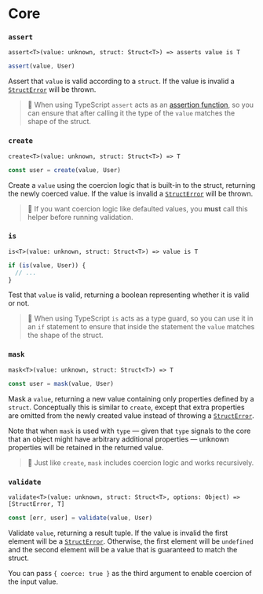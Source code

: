 # Core

### `assert`

`assert<T>(value: unknown, struct: Struct<T>) => asserts value is T`

```ts
assert(value, User)
```

Assert that `value` is valid according to a `struct`. If the value is invalid a [`StructError`](./errors.md#structerror) will be thrown.

> 🤖 When using TypeScript `assert` acts as an [assertion function](https://www.typescriptlang.org/docs/handbook/release-notes/typescript-3-7.html#assertion-functions), so you can ensure that after calling it the type of the `value` matches the shape of the struct.

### `create`

`create<T>(value: unknown, struct: Struct<T>) => T`

```ts
const user = create(value, User)
```

Create a `value` using the coercion logic that is built-in to the struct, returning the newly coerced value. If the value is invalid a [`StructError`](./errors.md#structerror) will be thrown.

> 🤖 If you want coercion logic like defaulted values, you **must** call this helper before running validation.

### `is`

`is<T>(value: unknown, struct: Struct<T>) => value is T`

```ts
if (is(value, User)) {
  // ...
}
```

Test that `value` is valid, returning a boolean representing whether it is valid or not.

> 🤖 When using TypeScript `is` acts as a type guard, so you can use it in an `if` statement to ensure that inside the statement the `value` matches the shape of the struct.

### `mask`

`mask<T>(value: unknown, struct: Struct<T>) => T`

```ts
const user = mask(value, User)
```

Mask a `value`, returning a new value containing only properties defined by a `struct`. Conceptually this is similar to `create`, except that extra properties are omitted from the newly created value instead of throwing a [`StructError`](./errors.md#structerror).

Note that when `mask` is used with `type` — given that `type` signals to the core that an object might have arbitrary additional properties — unknown properties will be retained in the returned value.

> 🤖 Just like `create`, `mask` includes coercion logic and works recursively.


### `validate`

`validate<T>(value: unknown, struct: Struct<T>, options: Object) => [StructError, T]`

```ts
const [err, user] = validate(value, User)
```

Validate `value`, returning a result tuple. If the value is invalid the first element will be a [`StructError`](./errors.md#structerror). Otherwise, the first element will be `undefined` and the second element will be a value that is guaranteed to match the struct.

You can pass `{ coerce: true }` as the third argument to enable coercion of the input value.
